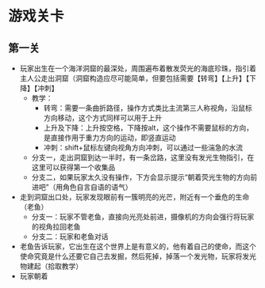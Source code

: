 # 游戏关卡
## 第一关
* 玩家出生在一个海洋洞窟的最深处，周围遍布着散发荧光的海底珍珠，指引着主人公走出洞窟（洞窟构造应尽可能简单，但要包括需要【转弯】【上升】【下降】【冲刺】
	* 教学：
		* 转弯：需要一条曲折路径，操作方式类比主流第三人称视角，沿鼠标方向移动，这个方式同样可以用于上升
		* 上升及下降：上升按空格，下降按alt，这个操作不需要鼠标的方向，是直接作用于重力方向的运动，即竖直运动
		* 冲刺：shift+鼠标左键向视角方向冲刺，可以通过一些湍急的水流
	* 分支一，走出洞窟到达一半时，有一条岔路，这里没有发光生物指引，在这里可以获得第一个收集品
	* 分支二，如果玩家太久没有操作，下方会显示提示“朝着荧光生物的方向前进吧”（用角色自言自语的语气）
* 走到洞窟出口处，玩家发现眼前有一簇明亮的光芒，附近有一个垂危的生命（老鱼）
	* 分支一：玩家不管老鱼，直接向光亮处前进，摄像机的方向会强行将玩家的视角拉回老鱼
	* 分支二：玩家和老鱼对话
* 老鱼告诉玩家，它出生在这个世界上是有意义的，他有着自己的使命，而这个使命究竟是什么还要它自己去发掘，然后死掉，掉落一个发光物，玩家将发光物建起（拾取教学）
* 玩家朝着